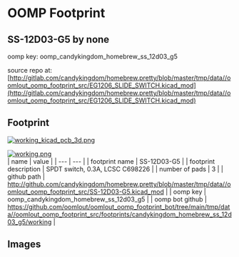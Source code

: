 # OOMP Footprint  
## SS-12D03-G5  by none  
  
oomp key: oomp_candykingdom_homebrew_ss_12d03_g5  
  
source repo at: [http://gitlab.com/candykingdom/homebrew.pretty/blob/master/tmp/data//oomlout_oomp_footprint_src/‎EG1206‎_SLIDE_SWITCH.kicad_mod](http://gitlab.com/candykingdom/homebrew.pretty/blob/master/tmp/data//oomlout_oomp_footprint_src/‎EG1206‎_SLIDE_SWITCH.kicad_mod)  
## Footprint  
  
[![working_kicad_pcb_3d.png](working_kicad_pcb_3d_600.png)](working_kicad_pcb_3d.png)  
  
[![working.png](working_600.png)](working.png)  
| name | value | 
| --- | --- | 
| footprint name | SS-12D03-G5 | 
| footprint description | SPDT switch, 0.3A, LCSC C698226 | 
| number of pads | 3 | 
| github path | http://github.com/candykingdom/homebrew.pretty/blob/master/tmp/data//oomlout_oomp_footprint_src/SS-12D03-G5.kicad_mod | 
| oomp key | oomp_candykingdom_homebrew_ss_12d03_g5 | 
| oomp bot github | https://github.com/oomlout/oomlout_oomp_footprint_bot/tree/main/tmp/data//oomlout_oomp_footprint_src/footprints/candykingdom_homebrew_ss_12d03_g5/working | 
## Images  

